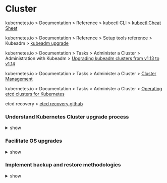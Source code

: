 # Cluster  

kubernetes.io > Documentation > Reference > kubectl CLI > [kubectl Cheat Sheet](https://kubernetes.io/docs/reference/kubectl/cheatsheet/)

kubernetes.io > Documentation > Reference > Setup tools reference > Kubeadm > [kubeadm upgrade](https://kubernetes.io/docs/reference/setup-tools/kubeadm/kubeadm-upgrade/)

kubernetes.io > Documentation > Tasks > Administer a Cluster > Administration with Kubeadm > [Upgrading kubeadm clusters from v1.13 to v1.14](https://kubernetes.io/docs/tasks/administer-cluster/kubeadm/kubeadm-upgrade-1-14/)

kubernetes.io > Documentation > Tasks > Administer a Cluster > [Cluster Management](https://kubernetes.io/docs/tasks/administer-cluster/cluster-management/#maintenance-on-a-node)

kubernetes.io > Documentation > Tasks > Administer a Cluster > [Operating etcd clusters for Kubernetes](https://kubernetes.io/docs/tasks/administer-cluster/configure-upgrade-etcd/)

etcd recovery > [etcd recovery github](https://github.com/etcd-io/etcd/blob/master/Documentation/op-guide/recovery.md)



### Understand Kubernetes Cluster upgrade process

<details><summary>show</summary>
<p>

```bash
Allowed combination of kubernetes binary versions:

kube-apiserver - version X
controller-manager - version X-1
kube-scheduler - version X-1
kubelet - version X-2
kube-proxy - version X-2
kubectl - version X+1 > X-1

At any point in time X-2 is supported.

Master Upgrade
***************
$ apt-get upgrade -y kubeadm=1.12.0-00
$ kubectl upgrade plan
$ kubectl upgrade apply v1.12.0
$ apt-get upgrade -y kubelet=1.12.0-00
$ systemctl restart kubelet

Node Upgrade
**************
$ kubectl drain node01
$ apt-get upgrade -y kubeadm=1.12.0-00
$ apt-get upgrade -y kubelet=1.12.0-00
$ kubeadm upgrade node config --kubelet-version v1.12.0
$ systemctl restart kubelet
$ kubectl uncordon node01
```

</p>
</details>

### Facilitate OS upgrades

<details><summary>show</summary>
<p>

```bash
$ kubectl drain node01 --ignore-daemonsets

Apply patches now on the Node01 and once it comes back up. Make it schedulable agaian.

If you are running a Pod on the node which is not part of a replicaset or controller then you need to force the eviction and that Pod will be lost forever.

$ kubectl drain node01 --ignore-daemonsets --force
$ kubectl uncordon node01

If you just want to make the node unschedulable but don't want to evict the running Pod then just cordon the node.

$ kubectl cordon node01
```



</p>
</details>

### Implement backup and restore methodologies

<details><summary>show</summary>
<p>

```
$ kubectl get all --all-namespaces -o yaml > all-services.yaml

etcd save it's all data here:

$ cat /etc/system.d/system/etcd.service

--data-dir=/var/lib/etcd

$ ETCDCTL_API=3 etcdctl snapshot save snapshot.db \
--endpoints=https://127.0.0.1:2379 \
--cacert=/etc/etcd/ca.crt \
--cert=/etc/etcd/etcd-server.crt \
--key=/etc/etcd/etcd-server.key

$ ETCDCTL_API=3 etcdctl snapshot status snapshot.db

$ service kube-apiserver stop
$ ETCDCTL_API=3 etcdctl \
snapshot restore snapshot.db \
--name=master \
--cert=/etc/kubernetes/pki/etcd/server.crt \
--key=/etc/kubernetes/pki/etcd/server.key \
--data-dir /var/lib/etcd-from-backup \
--initial-cluster master-1=https://127.0.0.1:2380 \
--initial-cluster-token etcd-cluster-1 \
--initial-advertise-peer-urls https://127.0.0.1:2380

$ cat /etc/system/system.d/etcd.service

--initial-cluster-token etcd-cluster-1
--data-dir /var/lib/etcd-from-backup

$ systemctl daemon-reload
$ service etcd restart
$ service kube-apiserver start

```



</p>
</details>




